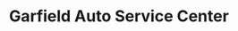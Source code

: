 ---
title: "Garfield Auto Service Center"
url: /traverse-city/garfield-auto-service-center/
shop: Autowerkstatt
---